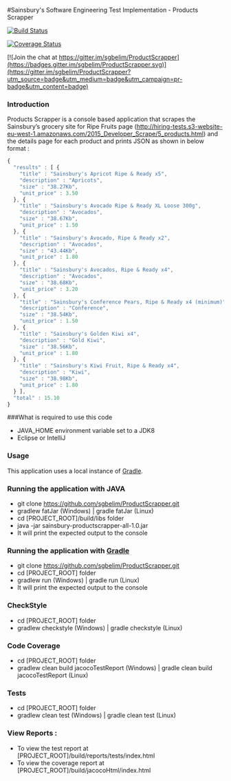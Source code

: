 #Sainsbury's Software Engineering Test Implementation - Products Scrapper

[![Build Status](https://travis-ci.org/sgbelim/ProductScrapper.svg?branch=master)](https://travis-ci.org/sgbelim/ProductScrapper)

[![Coverage Status](https://coveralls.io/repos/github/sgbelim/ProductScrapper/badge.svg?branch=master)](https://coveralls.io/github/sgbelim/ProductScrapper?branch=master)

[![Join the chat at https://gitter.im/sgbelim/ProductScrapper](https://badges.gitter.im/sgbelim/ProductScrapper.svg)](https://gitter.im/sgbelim/ProductScrapper?utm_source=badge&utm_medium=badge&utm_campaign=pr-badge&utm_content=badge)


### Introduction

Products Scrapper is a console based application that scrapes the Sainsbury’s grocery site for Ripe Fruits page
(http://hiring-tests.s3-website-eu-west-1.amazonaws.com/2015_Developer_Scrape/5_products.html)
and the details page for each product and prints JSON as shown in below format :

```javascript
{
  "results" : [ {
    "title" : "Sainsbury's Apricot Ripe & Ready x5",
    "description" : "Apricots",
    "size" : "38.27Kb",
    "unit_price" : 3.50
  }, {
    "title" : "Sainsbury's Avocado Ripe & Ready XL Loose 300g",
    "description" : "Avocados",
    "size" : "38.67Kb",
    "unit_price" : 1.50
  }, {
    "title" : "Sainsbury's Avocado, Ripe & Ready x2",
    "description" : "Avocados",
    "size" : "43.44Kb",
    "unit_price" : 1.80
  }, {
    "title" : "Sainsbury's Avocados, Ripe & Ready x4",
    "description" : "Avocados",
    "size" : "38.68Kb",
    "unit_price" : 3.20
  }, {
    "title" : "Sainsbury's Conference Pears, Ripe & Ready x4 (minimum)",
    "description" : "Conference",
    "size" : "38.54Kb",
    "unit_price" : 1.50
  }, {
    "title" : "Sainsbury's Golden Kiwi x4",
    "description" : "Gold Kiwi",
    "size" : "38.56Kb",
    "unit_price" : 1.80
  }, {
    "title" : "Sainsbury's Kiwi Fruit, Ripe & Ready x4",
    "description" : "Kiwi",
    "size" : "38.98Kb",
    "unit_price" : 1.80
  } ],
  "total" : 15.10
}
```

###What is required to use this code
* JAVA_HOME environment variable set to a JDK8
* Eclipse or IntelliJ

### Usage

This application uses a local instance of [Gradle](http://gradle.org/).

### Running the application with JAVA

* git clone https://github.com/sgbelim/ProductScrapper.git
* gradlew fatJar (Windows) | gradle fatJar (Linux)
* cd [PROJECT_ROOT]/build/libs folder
* java -jar sainsbury-productscrapper-all-1.0.jar
* It will print the expected output to the console

### Running the application with [Gradle](http://gradle.org/)

* git clone https://github.com/sgbelim/ProductScrapper.git
* cd [PROJECT_ROOT] folder
* gradlew run (Windows) |  gradle run (Linux)
* It will print the expected output to the console

### CheckStyle

* cd [PROJECT_ROOT] folder
* gradlew checkstyle (Windows) |  gradle checkstyle (Linux)

### Code Coverage

* cd [PROJECT_ROOT] folder
* gradlew clean build jacocoTestReport (Windows) |  gradle clean build jacocoTestReport (Linux)

### Tests

* cd [PROJECT_ROOT] folder
* gradlew clean test (Windows) | gradle clean test (Linux)

### View Reports :

* To view the test report at [PROJECT_ROOT]/build/reports/tests/index.html
* To view the coverage report at [PROJECT_ROOT]/build/jacocoHtml/index.html




